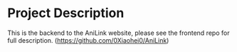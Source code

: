 # Project Description
This is the backend to the AniLink website, please see the frontend repo for full description. (https://github.com/0Xiaohei0/AniLink)
